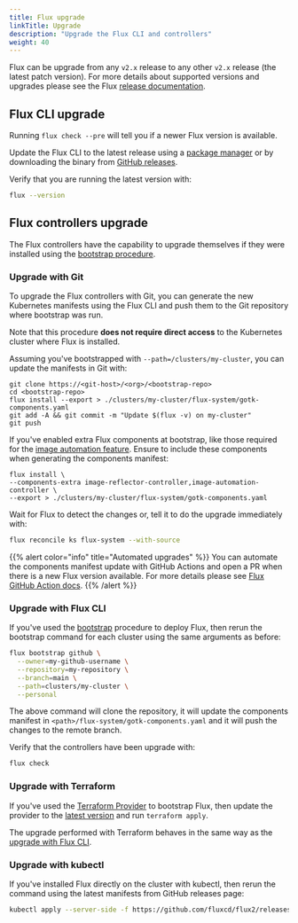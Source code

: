 ```yaml
---
title: Flux upgrade
linkTitle: Upgrade
description: "Upgrade the Flux CLI and controllers"
weight: 40
---
```


Flux can be upgrade from any `v2.x` release to any other `v2.x` release (the latest patch version).
For more details about supported versions and upgrades please see the Flux [release documentation](/flux/releases/).

## Flux CLI upgrade

Running `flux check --pre` will tell you if a newer Flux version is available.

Update the Flux CLI to the latest release using a [package manager](/flux/installation/) or by
downloading the binary from [GitHub releases](https://github.com/fluxcd/flux2/releases).

Verify that you are running the latest version with:

```sh
flux --version
```

## Flux controllers upgrade

The Flux controllers have the capability to upgrade themselves if they were installed using the
[bootstrap procedure](flux/installation/bootstrap/).

### Upgrade with Git

To upgrade the Flux controllers with Git, you can generate the new Kubernetes manifests using the
Flux CLI and push them to the Git repository where bootstrap was run.

Note that this procedure **does not require direct access** to the Kubernetes cluster where Flux is installed.

Assuming you've bootstrapped with `--path=/clusters/my-cluster`, you can update the manifests in Git with:

```shell
git clone https://<git-host>/<org>/<bootstrap-repo>
cd <bootstrap-repo>
flux install --export > ./clusters/my-cluster/flux-system/gotk-components.yaml
git add -A && git commit -m "Update $(flux -v) on my-cluster"
git push
```

If you've enabled extra Flux components at bootstrap,
like those required for the [image automation feature](/flux/guides/image-update/).
Ensure to include these components when generating the components manifest:

```shell
flux install \
--components-extra image-reflector-controller,image-automation-controller \
--export > ./clusters/my-cluster/flux-system/gotk-components.yaml
```

Wait for Flux to detect the changes or, tell it to do the upgrade immediately with:

```sh
flux reconcile ks flux-system --with-source
```

{{% alert color="info" title="Automated upgrades" %}}
You can automate the components manifest update with GitHub Actions
and open a PR when there is a new Flux version available.
For more details please see [Flux GitHub Action docs](/flux/flux-gh-action.md).
{{% /alert %}}

### Upgrade with Flux CLI

If you've used the [bootstrap](/flux/installation/bootstrap/) procedure to deploy Flux,
then rerun the bootstrap command for each cluster using the same arguments as before:

```sh
flux bootstrap github \
  --owner=my-github-username \
  --repository=my-repository \
  --branch=main \
  --path=clusters/my-cluster \
  --personal
```

The above command will clone the repository, it will update the components manifest in
`<path>/flux-system/gotk-components.yaml` and it will push the changes to the remote branch.

Verify that the controllers have been upgrade with:

```sh
flux check
```

### Upgrade with Terraform

If you've used the [Terraform Provider](https://github.com/fluxcd/terraform-provider-flux/) to bootstrap Flux,
then update the provider to the [latest version](https://github.com/fluxcd/terraform-provider-flux/releases)
and run `terraform apply`.

The upgrade performed with Terraform behaves in the same way as the [upgrade with Flux CLI](#upgrade-with-flux-cli).

### Upgrade with kubectl

If you've installed Flux directly on the cluster with kubectl,
then rerun the command using the latest manifests from GitHub releases page:

```sh
kubectl apply --server-side -f https://github.com/fluxcd/flux2/releases/latest/download/install.yaml
```
